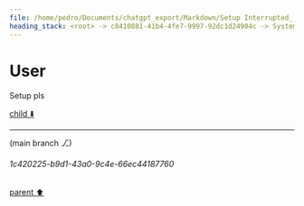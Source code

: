 ```yaml
---
file: /home/pedro/Documents/chatgpt_export/Markdown/Setup Interrupted_ Try Again.md
heading_stack: <root> -> c8410881-41b4-4fe7-9997-92dc1d24904c -> System -> 4395d5a3-0365-45fa-bad2-c05d2ba6f9f0 -> System -> aaa2f36e-2656-4d15-8e85-adbb682c3eb5 -> User
---
```

# User

Setup pls

[child ⬇️](#1c420225-b9d1-43a0-9c4e-66ec44187760)

---

(main branch ⎇)
###### 1c420225-b9d1-43a0-9c4e-66ec44187760
[parent ⬆️](#aaa2f36e-2656-4d15-8e85-adbb682c3eb5)
